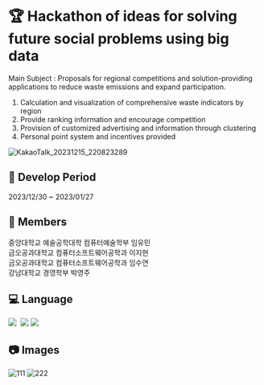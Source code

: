 #  :trophy: Hackathon of ideas for solving future social problems using big data
Main Subject : Proposals for regional competitions and solution-providing applications to reduce waste emissions and expand participation.
1. Calculation and visualization of comprehensive waste indicators by region
2. Provide ranking information and encourage competition
3. Provision of customized advertising and information through clustering
4. Personal point system and incentives provided

![KakaoTalk_20231215_220823289](https://github.com/imyoumin/Idea-hackathon-solve-future-social-problems-big-data/assets/69343466/68e147f5-97eb-43d9-a62c-34d35faa4c9f)

##  :calendar: Develop Period
2023/12/30 ~ 2023/01/27

## :runner: Members
중앙대학교 예술공학대학 컴퓨터예술학부 임유민 
<br>
금오공과대학교 컴퓨터소프트웨어공학과 이지현
<br>
금오공과대학교 컴퓨터소프트웨어공학과 임수연
<br>
강남대학교 경영학부 박영주

## :computer: Language
<img src="https://img.shields.io/badge/python-3670A0?style=for-the-badge&logo=python&logoColor=ffdd54" />&nbsp;
<img src="https://img.shields.io/badge/Numpy-013243?style=for-the-badge&logo=numpy&logoColor=ffdd54" />
<img src="https://img.shields.io/badge/Pandas-150458?style=for-the-badge&logo=pandas&logoColor=ffdd54" />

## :camera: Images
![111](https://github.com/imyoumin/Idea-hackathon-solve-future-social-problems-big-data/assets/69343466/eb2aba2b-f480-4e94-b823-47c1286e06d6)
![222](https://github.com/imyoumin/Idea-hackathon-solve-future-social-problems-big-data/assets/69343466/95cb3228-e4f8-45a8-b55d-8be44670e5a6)


